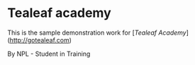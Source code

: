 # Tealeaf academy

This is the sample demonstration work for
[*Tealeaf Academy*] (http://gotealeaf.com)

By NPL - Student in Training 
